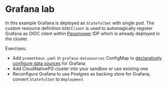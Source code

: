 # Grafana lab

In this example Grafana is deployed as `StatefulSet` with single pod.
The custom resource definition `OIDCClient` is used to automagically register
Grafana as OIDC client within
[Passmower](https://github.com/passmower/passmower)
IDP which is already deployed in the cluster.

Exercises:

* Add `prometheus.yaml` in `grafana-datasources` ConfigMap to
  [declaratively configure data sources](https://grafana.com/docs/grafana/latest/administration/provisioning/) for Grafana
* Add CloudNativePG cluster into your sandbox or use existing one
* Reconfigure Grafana to use Postgres as backing store for Grafana,
  convert `StatefulSet` to `Deployment`
